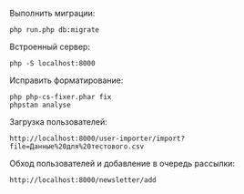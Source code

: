 Выполнить миграции:
```shell
php run.php db:migrate
```

Встроенный сервер:
```shell
php -S localhost:8000
```

Исправить форматирование:
```shell
php php-cs-fixer.phar fix
phpstan analyse
```

Загрузка пользователей:
```
http://localhost:8000/user-importer/import?file=Данные%20для%20тестового.csv
```
Обход пользователей и добавление в очередь рассылки:
```
http://localhost:8000/newsletter/add
```